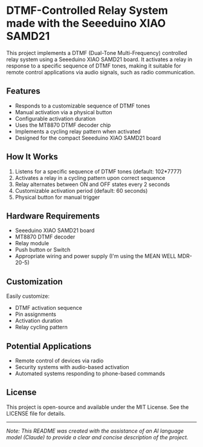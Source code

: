 # DTMF-Controlled Relay System made with the Seeeduino XIAO SAMD21

This project implements a DTMF (Dual-Tone Multi-Frequency) controlled relay system using a Seeeduino XIAO SAMD21 board. It activates a relay in response to a specific sequence of DTMF tones, making it suitable for remote control applications via audio signals, such as radio communication.

## Features

- Responds to a customizable sequence of DTMF tones
- Manual activation via a physical button
- Configurable activation duration
- Uses the MT8870 DTMF decoder chip
- Implements a cycling relay pattern when activated
- Designed for the compact Seeeduino XIAO SAMD21 board

## How It Works

1. Listens for a specific sequence of DTMF tones (default: 102*7777)
2. Activates a relay in a cycling pattern upon correct sequence
3. Relay alternates between ON and OFF states every 2 seconds
4. Customizable activation period (default: 60 seconds)
5. Physical button for manual trigger

## Hardware Requirements

- Seeeduino XIAO SAMD21 board
- MT8870 DTMF decoder
- Relay module
- Push button or Switch
- Appropriate wiring and power supply (I'm using the MEAN WELL MDR-20-5)

## Customization

Easily customize:
- DTMF activation sequence
- Pin assignments
- Activation duration
- Relay cycling pattern

## Potential Applications

- Remote control of devices via radio
- Security systems with audio-based activation
- Automated systems responding to phone-based commands

## License

This project is open-source and available under the MIT License. See the LICENSE file for details.

---

*Note: This README was created with the assistance of an AI language model (Claude) to provide a clear and concise description of the project.*
